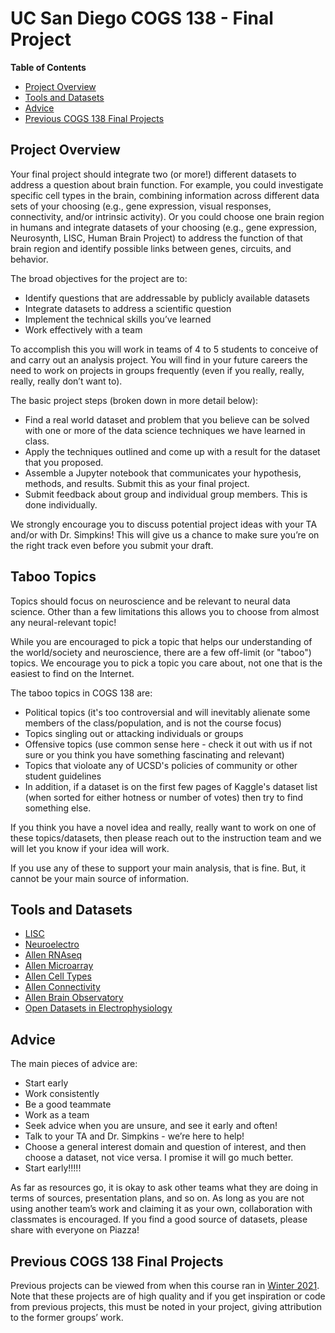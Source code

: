 
# UC San Diego COGS 138 - Final Project

**Table of Contents**

- [Project Overview](#Project-Overview)
- [Tools and Datasets](#Tools-and-Datasets)
- [Advice](#Advice)
- [Previous COGS 138 Final Projects](#Previous-COGS-138-Final-Projects)

<!-- toc -->

## Project Overview

Your final project should integrate two (or more!) different datasets to address a question about brain function. For example, you could investigate specific cell types in the brain, combining information across different data sets of your choosing (e.g., gene expression, visual responses, connectivity, and/or intrinsic activity). Or you could choose one brain region in humans and integrate datasets of your choosing (e.g., gene expression, Neurosynth, LISC, Human Brain Project) to address the function of that brain region and identify possible links between genes, circuits, and behavior.

The broad objectives for the project are to:

* Identify questions that are addressable by publicly available datasets
* Integrate datasets to address a scientific question
* Implement the technical skills you’ve learned
* Work effectively with a team

To accomplish this you will work in teams of 4 to 5 students to conceive of and carry out an analysis project. You will find in your future careers the need to work on projects in groups frequently (even if you really, really, really, really don’t want to).

The basic project steps (broken down in more detail below):

- Find a real world dataset and problem that you believe can be solved with one or more of the data science techniques we have learned in class.
- Apply the techniques outlined and come up with a result for the dataset that you proposed.
- Assemble a Jupyter notebook that communicates your hypothesis, methods, and results. Submit this as your final project.
- Submit feedback about group and individual group members. This is done individually.

We strongly encourage you to discuss potential project ideas with your TA and/or with Dr. Simpkins! This will give us a chance to make sure you’re on the right track even before you submit your draft.

## Taboo Topics

Topics should focus on neuroscience and be relevant to neural data science. Other than a few limitations this allows you to choose from almost any neural-relevant topic!

While you are encouraged to pick a topic that helps our understanding of the world/society and neuroscience, there are a few off-limit (or "taboo") topics. We encourage you to pick a topic you care about, not one that is the easiest to find on the Internet.

The taboo topics in COGS 138 are:

- Political topics (it's too controversial and will inevitably alienate some members of the class/population, and is not the course focus)
- Topics singling out or attacking individuals or groups 
- Offensive topics (use common sense here - check it out with us if not sure or you think you have something fascinating and relevant)
- Topics that violoate any of UCSD's policies of community or other student guidelines
- In addition, if a dataset is on the first few pages of Kaggle's dataset list (when sorted for either hotness or number of votes) then try to find something else.

If you think you have a novel idea and really, really want to work on one of these topics/datasets, then please reach out to the instruction team and we will let you know if your idea will work.

If you use any of these to support your main analysis, that is fine. But, it cannot be your main source of information.


## Tools and Datasets

- [LISC](https://lisc-tools.github.io/lisc/auto_tutorials/index.html)
- [Neuroelectro](https://neuroelectro.org/api/docs/)
- [Allen RNAseq](https://celltypes.brain-map.org/rnaseq/search)
- [Allen Microarray](https://human.brain-map.org/)
- [Allen Cell Types](https://celltypes.brain-map.org/data)
- [Allen Connectivity](https://connectivity.brain-map.org/)
- [Allen Brain Observatory](https://observatory.brain-map.org/visualcoding)
- [Open Datasets in Electrophysiology](https://github.com/openlists/ElectrophysiologyData)

## Advice

The main pieces of advice are:

* Start early
* Work consistently
* Be a good teammate
* Work as a team
* Seek advice when you are unsure, and see it early and often!
* Talk to your TA and Dr. Simpkins - we’re here to help!
* Choose a general interest domain and question of interest, and then choose a dataset, not vice versa. I promise it will go much better.
* Start early!!!!!

As far as resources go, it is okay to ask other teams what they are doing in terms of sources, presentation plans, and so on. As long as you are not using another team’s work and claiming it as your own, collaboration with classmates is encouraged. If you find a good source of datasets, please share with everyone on Piazza!

## Previous COGS 138 Final Projects

Previous projects can be viewed from when this course ran in [Winter 2021](https://github.com/drsimpkins-teaching/cogs138/tree/main/main_project/Wi2021). Note that these projects are of high quality and if you get inspiration or code from previous projects, this must be noted in your project, giving attribution to the former groups’ work.
